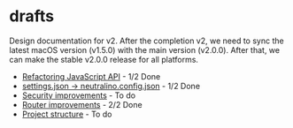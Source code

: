 # drafts
Design documentation for v2. After the completion v2, we need to sync the latest macOS version (v1.5.0) with the main version (v2.0.0). After that, we can make the stable v2.0.0 release for all platforms. 

- [Refactoring JavaScript API](js-api-refactoring.md) - 1/2 Done
- [settings.json -> neutralino.config.json](neutralino.config.json.md) - 1/2 Done
- [Security improvements](security.md) - To do
- [Router improvements](router.md) - 2/2 Done
- [Project structure](project-structure.md) - To do
